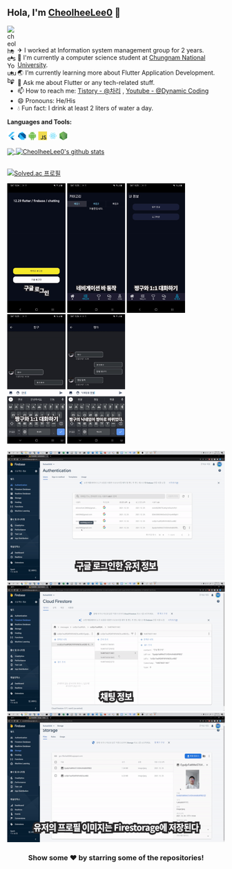 ## Hola, I'm [CheolheeLee0](https://pawan.live) 👋

<a href="https://www.youtube.com/channel/UCREHSgfUejCm_yiWfWSen1Q">
  <img align="left" alt="cheolhee's Youtube" width="22px" src="https://cdn.jsdelivr.net/npm/simple-icons@v3/icons/youtube.svg" />
</a>

<br/>
<br/>

- ✈ I worked at Information system management group for 2 years.
- 🏬 I'm currently a computer science student at [Chungnam National University](https://computer.cnu.ac.kr/).
- 🌏 I’m currently learning more about Flutter Application Development.
- 💬 Ask me about Flutter or any tech-related stuff.
- 📫 How to reach me: [Tistory - @차리](https://cheolheelee.tistory.com) , [Youtube - @Dynamic Coding](https://www.youtube.com/channel/UCREHSgfUejCm_yiWfWSen1Q)
- 😄 Pronouns: He/His
- 💧 Fun fact: I drink at least 2 liters of water a day.

**Languages and Tools:**  

<code><img height="20" src="https://raw.githubusercontent.com/github/explore/80688e429a7d4ef2fca1e82350fe8e3517d3494d/topics/flutter/flutter.png"></code>
<code><img height="20" src="https://raw.githubusercontent.com/github/explore/80688e429a7d4ef2fca1e82350fe8e3517d3494d/topics/dart/dart.png"></code>
<code><img height="20" src="https://raw.githubusercontent.com/github/explore/80688e429a7d4ef2fca1e82350fe8e3517d3494d/topics/android/android.png"></code>
<code><img height="20" src="https://raw.githubusercontent.com/github/explore/80688e429a7d4ef2fca1e82350fe8e3517d3494d/topics/javascript/javascript.png"></code>
<code><img height="20" src="https://raw.githubusercontent.com/github/explore/80688e429a7d4ef2fca1e82350fe8e3517d3494d/topics/react/react.png"></code>
<code><img height="20" src="https://raw.githubusercontent.com/github/explore/80688e429a7d4ef2fca1e82350fe8e3517d3494d/topics/nodejs/nodejs.png"></code>    


<a href="https://github.com/CheolheeLee0">
  <img align="center" src="https://github-readme-stats.vercel.app/api/top-langs/?username=CheolheeLee0&theme=light&hide_langs_below=1" />
</a>

<a href="https://github.com/CheolheeLee0">
 <img align="center" src="https://github-readme-stats.vercel.app/api?username=CheolheeLee0&show_icons=true&theme=light&line_height=27" alt="CheolheeLee0's github stats"/>
</a>

<br/>
<br/>

<!-- <a href="https://github.com/CheolheeLee0/fbchat0008">
 <img align="center" src="https://github-readme-stats.vercel.app/api/pin/?username=CheolheeLee0&repo=fbchat0008&theme=light" />
</a>
 -->

[![Solved.ac
프로필](http://mazassumnida.wtf/api/generate_badge?boj=wks0968)](https://solved.ac/wks0968)

<img src="images/chatting_1.gif" height="300em" /> <img src="images/chatting_2.gif" height="300em" /> <img src="images/chatting_3.gif" height="300em" /> <img src="images/chatting_4.gif" height="300em" /> <img src="images/chatting_5.gif" height="300em" />

<img src="images/backend_1.gif" height="300em" />
<img src="images/backend_2.gif" height="300em" />
<img src="images/backend_3.gif" height="300em" />

<div align="center">


### Show some ❤️ by starring some of the repositories!

</div>

